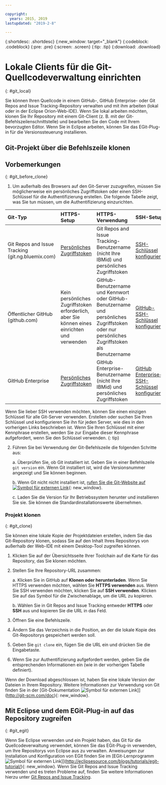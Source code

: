 ```yaml
---

copyright:
  years: 2015, 2019
lastupdated: "2019-2-8"

---
```


{:shortdesc: .shortdesc}
{:new_window: target="_blank"}
{:codeblock: .codeblock}
{:pre: .pre}
{:screen: .screen}
{:tip: .tip}
{:download: .download}

# Lokale Clients für die Git-Quellcodeverwaltung einrichten
{: #git_local}


Sie können Ihren Quellcode in einem GitHub-, GitHub Enterprise- oder Git Repos and Issue Tracking-Repository verwalten und mit ihm arbeiten (lokal oder in der Eclipse Orion-Web-IDE). Wenn Sie lokal arbeiten möchten, klonen Sie Ihr Repository mit einem Git-Client (z. B. mit der Git-Befehlszeilenschnittstelle) und bearbeiten Sie den Code mit Ihrem bevorzugten Editor. Wenn Sie in Eclipse arbeiten, können Sie das EGit-Plug-in für die Versionssteuerung installieren.

## Git-Projekt über die Befehlszeile klonen


## Vorbemerkungen
{: #git_before_clone}

1. Um außerhalb des Browsers auf den Git-Server zuzugreifen, müssen Sie möglicherweise ein persönliches Zugriffstoken oder einen SSH-Schlüssel für die Authentifizierung erstellen. Die folgende Tabelle zeigt, was Sie tun müssen, um die Authentifizierung einzurichten.

| Git-Typ  | HTTPS-Setup | HTTPS-Verwendung |  SSH-Setup |
|:-----------|:-------------|:------------|:-------------|
| Git Repos and Issue Tracking (git.ng.bluemix.com) | [Persönliches Zugriffstoken](/docs/services/ContinuousDelivery?topic=ContinuousDelivery-git_working#git_authentication) | Git Repos and Issue Tracking-Benutzername (nicht Ihre IBMid) und persönliches Zugriffstoken | [SSH-Schlüssel konfigurieren](/docs/services/ContinuousDelivery?topic=ContinuousDelivery-git_working#git_authentication) |
| Öffentlicher GitHub (github.com) | Kein persönliches Zugriffstoken erforderlich, aber Sie können eines einrichten und verwenden | GitHub-Benutzername und Kennwort oder GitHub-Benutzername und persönliches Zugriffstoken oder nur persönliches Zugriffstoken als Benutzername | [GitHub-SSH-Schlüssel konfigurieren](https://help.github.com/articles/generating-a-new-ssh-key-and-adding-it-to-the-ssh-agent/) |
| GitHub Enterprise | [Persönliches Zugriffstoken](/docs/services/ghededicated?topic=ghededicated-gheded_getting_started#ghe_auth) | GitHub Enterprise-Benutzername (nicht Ihre IBMid) und persönliches Zugriffstoken | [GitHub Enterprise-SSH-Schlüssel konfigurieren](/docs/services/ghededicated?topic=ghededicated-gheded_getting_started#ghe_auth) |

Wenn Sie lieber SSH verwenden möchten, können Sie einen einzigen Schlüssel für alle Git-Server verwenden. Erstellen oder suchen Sie Ihren Schlüssel und konfigurieren Sie ihn für jeden Server, wie dies in den vorherigen Links beschrieben ist. Wenn Sie Ihren Schlüssel mit einer Kennphrase erstellen, werden Sie zur Eingabe dieser Kennphrase aufgefordert, wenn Sie den Schlüssel verwenden.
{: tip}

2. Führen Sie bei Verwendung der Git-Befehlszeile die folgenden Schritte aus:

    a. Überprüfen Sie, ob Git installiert ist. Geben Sie in einer Befehlszeile `git version` ein. Wenn Git installiert ist, wird die Versionsnummer angezeigt und Sie können beginnen.

    b. Wenn Git nicht nicht installiert ist, [rufen Sie die Git-Website auf ![Symbol für externen Link](../../icons/launch-glyph.svg "Symbol für externen Link")](http://git-scm.com/downloads){: new_window}.

    c. Laden Sie die Version für Ihr Betriebssystem herunter und installieren Sie sie. Sie können die Standardinstallationswerte übernehmen.


### Projekt klonen
{: #git_clone}

Sie können eine lokale Kopie der Projektdateien erstellen, indem Sie das Git-Repository klonen, sodass Sie auf den Inhalt Ihres Repositorys von außerhalb der Web-IDE mit einem Desktop-Tool zugreifen können.

1. Klicken Sie auf der Übersichtsseite Ihrer Toolchain auf die Karte für das Repository, das Sie klonen möchten.

2. Stellen Sie Ihre Repository-URL zusammen:

   a. Klicken Sie in GitHub auf **Klonen oder herunterladen**. Wenn Sie HTTPS verwenden möchten, wählen Sie **HTTPS verwenden** aus.  Wenn Sie SSH verwenden möchten, klicken Sie auf **SSH verwenden**. Klicken Sie auf das Symbol für die Zwischenablage, um die URL zu kopieren.

   b. Wählen Sie in Git Repos and Issue Tracking entweder **HTTPS** oder **SSH** aus und kopieren Sie die URL in das Feld.

3. Öffnen Sie eine Befehlszeile.

4. Ändern Sie das Verzeichnis in die Position, an der die lokale Kopie des Git-Repositorys gespeichert werden soll.

5. Geben Sie `git clone` ein, fügen Sie die URL ein und drücken Sie die Eingabetaste.

6. Wenn Sie zur Authentifizierung aufgefordert werden, geben Sie die entsprechenden Informationen ein (wie in der vorherigen Tabelle definiert).


Wenn der Download abgeschlossen ist, haben Sie eine lokale Version der Dateien in Ihrem Repository. Weitere Informationen zur Verwendung von Git finden Sie in der [Git-Dokumentation ![Symbol für externen Link](../../icons/launch-glyph.svg "Symbol für externen Link")]](http://git-scm.com/doc){: new_window}.


## Mit Eclipse und dem EGit-Plug-in auf das Repository zugreifen
{: #git_egit}

Wenn Sie Eclipse verwenden und ein Projekt haben, das Git für die Quellcodeverwaltung verwendet, können Sie das EGit-Plug-in verwenden, um Ihre Repositorys von Eclipse aus zu verwalten. Anweisungen zur Installation und Konfiguration von EGit finden Sie im [EGit-Lernprogramm ![Symbol für externen Link](../../icons/launch-glyph.svg "Symbol für externen Link")]](http://eclipsesource.com/blogs/tutorials/egit-tutorial/){: new_window}.
Wenn Sie Git Repos and Issue Tracking verwenden und es treten Probleme auf, finden Sie weitere Informationen hierzu unter [Git Repos and Issue Tracking](/docs/services/ContinuousDelivery?topic=ContinuousDelivery-git_working#git_local).
